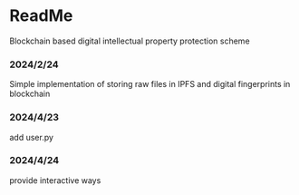 # ReadMe

Blockchain based digital intellectual property protection scheme

### 2024/2/24
Simple implementation of storing raw files in IPFS and digital fingerprints in blockchain

### 2024/4/23
add user.py

### 2024/4/24
provide interactive ways
